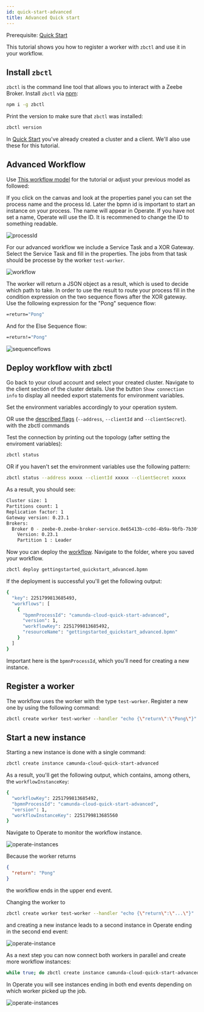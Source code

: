 ```yaml
---
id: quick-start-advanced
title: Advanced Quick start
---
```


Prerequisite: [Quick Start](./gettingstarted_quick-start.md)

This tutorial shows you how to register a worker with `zbctl` and use it in your workflow.

## Install `zbctl`

`zbctl` is the command line tool that allows you to interact with a Zeebe Broker. Install `zbctl` via [npm](https://www.npmjs.com/package/zbctl):

```bash
npm i -g zbctl
```

Print the version to make sure that `zbctl` was installed:

```bash
zbctl version
```

In [Quick Start](./gettingstarted_quick-start.md) you've already created a cluster and a client. We'll also use these for this tutorial.

## Advanced Workflow
Use [This workflow model](./assets/gettingstarted_quickstart_advanced.bpmn) for the tutorial or adjust your previous model as followed:

If you click on the canvas and look at the properties panel you can set the process name and the process Id. Later the bpmn id is important to start an instance on your process. The name will appear in Operate. If you have not set a name, Operate will use the ID. It is recommened to change the ID to something readable.

![processId](./assets/zeebe-modeler-advanced-process-id.png)

For our advanced workflow we include a Service Task and a XOR Gateway. Select the Service Task and fill in the properties. The jobs from that task should be processe by the worker `test-worker`.

![workflow](./assets/zeebe-modeler-advanced.png)

The worker will return a JSON object as a result, which is used to decide which path to take. In order to use the result to route your process fill in the condition expression on the two sequence flows after the XOR gateway. Use the following expression for the "Pong" sequence flow: 
```bash
=return="Pong"
```
And for the Else Sequence flow:
```bash
=return!="Pong"
```

![sequenceflows](./assets/zeebe-modeler-advanced-sequence-flows.png)



## Deploy workflow with zbctl

Go back to your cloud account and select your created cluster. Navigate to the client section of the cluster details. Use the button `Show connection info` to display all needed export statements for environment variables. 

Set the environment variables accordingly to your operation system. 

OR use the [described flags](https://www.npmjs.com/package/zbctl#usage) (`--address`, `--clientId` and `--clientSecret`). with the zbctl commands

Test the connection by printing out the topology (after setting the enviroment variables):

```bash
zbctl status
```

OR if you haven't set the environment variables use the following pattern: 
```bash
zbctl status --address xxxxx --clientId xxxxx --clientSecret xxxxx
```

As a result, you should see:

```bash
Cluster size: 1
Partitions count: 1
Replication factor: 1
Gateway version: 0.23.1
Brokers:
  Broker 0 - zeebe-0.zeebe-broker-service.0e65413b-cc0d-4b9a-9bfb-7b30f81a739a-zeebe.svc.cluster.local:26501
    Version: 0.23.1
    Partition 1 : Leader
```

Now you can deploy the [workflow](./assets/gettingstarted_quickstart_advanced.bpmn). Navigate to the folder, where you saved your workflow. 

```bash
zbctl deploy gettingstarted_quickstart_advanced.bpmn
```

If the deployment is successful you'll get the following output:

```bash
{
  "key": 2251799813685493,
  "workflows": [
    {
      "bpmnProcessId": "camunda-cloud-quick-start-advanced",
      "version": 1,
      "workflowKey": 2251799813685492,
      "resourceName": "gettingstarted_quickstart_advanced.bpmn"
    }
  ]
}
```

Important here is the `bpmnProcessId`, which you'll need for creating a new instance.

## Register a worker

The workflow uses the worker with the type `test-worker`. Register a new one by using the following command:

```bash
zbctl create worker test-worker --handler "echo {\"return\":\"Pong\"}"
```

## Start a new instance

Starting a new instance is done with a single command:

```bash
zbctl create instance camunda-cloud-quick-start-advanced
```

As a result, you'll get the following output, which contains, among others, the `workflowInstanceKey`:

```bash
{
  "workflowKey": 2251799813685492,
  "bpmnProcessId": "camunda-cloud-quick-start-advanced",
  "version": 1,
  "workflowInstanceKey": 2251799813685560
}
```

Navigate to Operate to monitor the workflow instance.

![operate-instances](assets/operate-advanced-instances-pong.png)

Because the worker returns

```json
{
  "return": "Pong"
}
```

the workflow ends in the upper end event.

Changing the worker to

```bash
zbctl create worker test-worker --handler "echo {\"return\":\"...\"}"
```

and creating a new instance leads to a second instance in Operate ending in the second end event:

![operate-instance](assets/operate-advanced-instances-other.png)

As a next step you can now connect both workers in parallel and create more workflow instances:

```bash
while true; do zbctl create instance camunda-cloud-quick-start-advanced; sleep 1; done
```

In Operate you will see instances ending in both end events depending on which worker picked up the job.

![operate-instances](assets/operate-advanced-instances.png)
